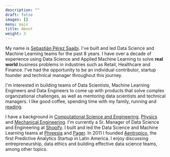 ```yaml
---
description: ""
draft: false
images: []
menu: main
title: About
weight: 3
---
```


My name is [Sebastián Pérez Saaibi](https://linkedin.com/in/spsaaibi). I've built and led Data Science and Machine Learning teams for the past 8 years. I have over a decade of experience using Data Science and Applied Machine Learning to solve **real world** business problems in industries such as Retail, Healthcare and Finance. I've had the opportunity to be an individual contributor, startup founder and technical manager throughout this journey.

I'm interested in building teams of Data Scientists, Machine Learning Engineers and Data Engineers to come up with products that solve complex organizational challenges, as well as mentoring data scientists and technical managers. I like good coffee, spending time with my family, running and [reading](https://www.goodreads.com/user/show/17781840-sebastian-perez-saaibi).

I have a background in [Computational Science and Engineering](http://www.rw.ethz.ch/), [Physics](https://fisica.uniandes.edu.co/en/) and [Mechanical Engineering](https://mecanica.uniandes.edu.co/index.php/en/). I'm currently a Sr. Manager of Data Science and Engineering at [Shopify](https://shopify.com). I built and led the Data Science and Machine Learning teams at [Phreesia](https://phreesia.com) and [Pager](https://pager.com). In 2011 I founded [Aentropico](https://angel.co/aentropico), the first Predictive Analytics Startup in Latin America. I enjoy discussing entrepreneurship, data ethics and building effective data science teams, among other topics.

